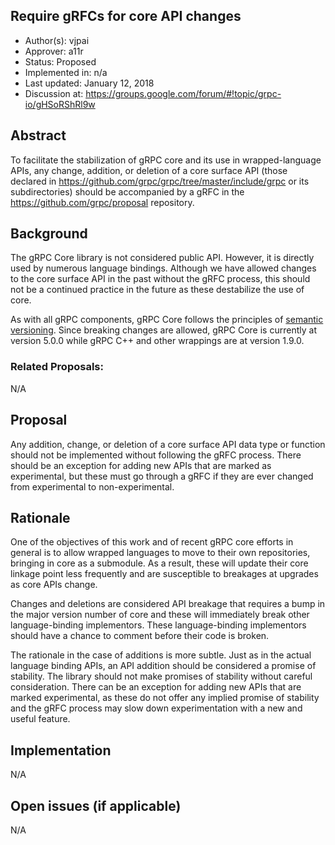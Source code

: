 Require gRFCs for core API changes
----
* Author(s): vjpai
* Approver: a11r
* Status: Proposed
* Implemented in: n/a
* Last updated: January 12, 2018
* Discussion at: https://groups.google.com/forum/#!topic/grpc-io/gHSoRShRl9w

## Abstract

To facilitate the stabilization of gRPC core and its use in
wrapped-language APIs, any change, addition, or deletion of a core
surface API (those declared in
https://github.com/grpc/grpc/tree/master/include/grpc or its
subdirectories) should be accompanied by a gRFC in the
https://github.com/grpc/proposal repository.

## Background

The gRPC Core library is not considered public API. However, it is
directly used by numerous language bindings. Although we have allowed
changes to the core surface API in the past without the gRFC process,
this should not be a continued practice in the future as these
destabilize the use of core.

As with all gRPC components, gRPC Core follows the principles of
[semantic versioning](https://semver.org/). Since breaking changes are
allowed, gRPC Core is currently at version 5.0.0 while gRPC C++ and
other wrappings are at version 1.9.0.

### Related Proposals:

N/A

## Proposal

Any addition, change, or deletion of a core surface API data type or
function should not be implemented without following the gRFC
process. There should be an exception for adding new APIs that are
marked as experimental, but these must go through a gRFC if they are
ever changed from experimental to non-experimental.

## Rationale

One of the objectives of this work and of recent gRPC core efforts in
general is to allow wrapped languages to move to their own
repositories, bringing in core as a submodule. As a result, these will
update their core linkage point less frequently and are susceptible to
breakages at upgrades as core APIs change.

Changes and deletions are considered API breakage that requires a bump
in the major version number of core and these will immediately break
other language-binding implementors. These language-binding
implementors should have a chance to comment before their code is
broken.

The rationale in the case of additions is more subtle. Just as in the
actual language binding APIs, an API addition should be considered a
promise of stability. The library should not make promises of
stability without careful consideration. There can be an exception for
adding new APIs that are marked experimental, as these do not offer any
implied promise of stability and the gRFC process may slow down
experimentation with a new and useful feature.

## Implementation

N/A

## Open issues (if applicable)

N/A
